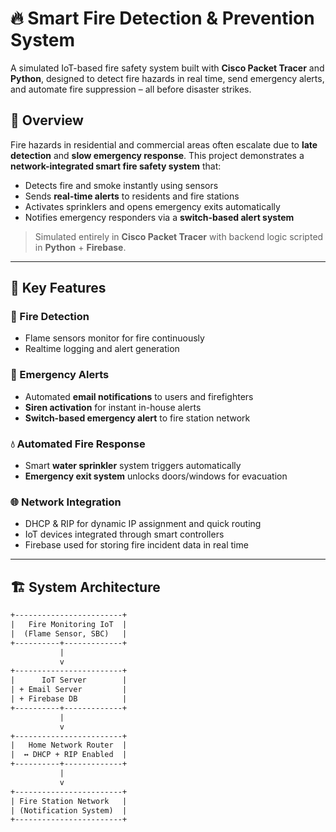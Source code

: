 # 🔥 Smart Fire Detection & Prevention System

A simulated IoT-based fire safety system built with **Cisco Packet Tracer** and **Python**, designed to detect fire hazards in real time, send emergency alerts, and automate fire suppression – all before disaster strikes.

## 🚀 Overview

Fire hazards in residential and commercial areas often escalate due to **late detection** and **slow emergency response**. This project demonstrates a **network-integrated smart fire safety system** that:

- Detects fire and smoke instantly using sensors
- Sends **real-time alerts** to residents and fire stations
- Activates sprinklers and opens emergency exits automatically
- Notifies emergency responders via a **switch-based alert system**

> Simulated entirely in **Cisco Packet Tracer** with backend logic scripted in **Python** + **Firebase**.

---

## 🧠 Key Features

### 🔎 Fire Detection
- Flame sensors monitor for fire continuously
- Realtime logging and alert generation

### 📡 Emergency Alerts
- Automated **email notifications** to users and firefighters
- **Siren activation** for instant in-house alerts
- **Switch-based emergency alert** to fire station network

### 💧 Automated Fire Response
- Smart **water sprinkler** system triggers automatically
- **Emergency exit system** unlocks doors/windows for evacuation

### 🌐 Network Integration
- DHCP & RIP for dynamic IP assignment and quick routing
- IoT devices integrated through smart controllers
- Firebase used for storing fire incident data in real time

---

## 🏗️ System Architecture

```txt
+------------------------+
|   Fire Monitoring IoT  |
|  (Flame Sensor, SBC)   |
+----------+-------------+
           |
           v
+------------------------+
|      IoT Server        |
| + Email Server         |
| + Firebase DB          |
+----------+-------------+
           |
           v
+------------------------+
|   Home Network Router  |
|  ↔ DHCP + RIP Enabled  |
+----------+-------------+
           |
           v
+------------------------+
| Fire Station Network   |
| (Notification System)  |
+------------------------+
